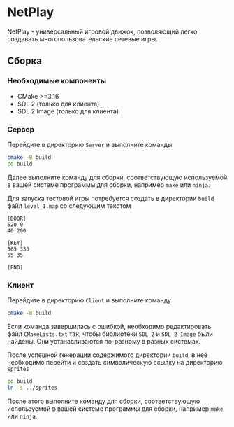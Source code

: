 # NetPlay

NetPlay - универсальный игровой движок, позволяющий легко создавать многопользовательские сетевые игры.


##  Сборка

### Необходимые компоненты

- CMake >=3.16
- SDL 2 (только для клиента)
- SDL 2 Image (только для клиента)

### Сервер

Перейдите в директорию `Server` и выполните команды

```sh
cmake -B build
cd build
```

Далее выполните команду для сборки, соответствующую используемой в вашей системе программы
для сборки, например `make` или `ninja`.

Для запуска тестовой игры потребуется создать в директории `build` файл `level_1.map` со следующим текстом

```
[DOOR]
520 0
40 200

[KEY]
565 330
65 35

[END]
```

### Клиент

Перейдите в директорию `Client` и выполните команду

```sh
cmake -B build
```

Если команда завершилась с ошибкой, необходимо редактировать файл `CMakeLists.txt` так, чтобы
библиотеки `SDL 2` и `SDL 2 Image` были найдены. Они устанавливаются по-разному в
разных системах. 

После успешной генерации содержимого директории `build`, в неё необходимо перейти и создать
символическую ссылку на директорию `sprites`

```sh
cd build
ln -s ../sprites
```

После этого выполните команду для сборки, соответствующую используемой в вашей системе программы
для сборки, например `make` или `ninja`.

